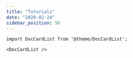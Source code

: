 ```yaml
---
title: "Tutorials"
date: "2020-02-24"
sidebar_position: 56
---
```


```mdx-code-block
import DocCardList from '@theme/DocCardList';

<DocCardList />
```
